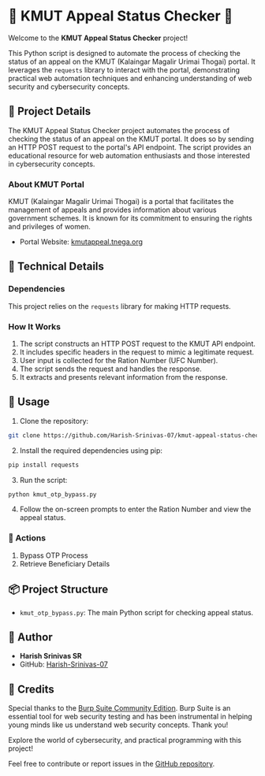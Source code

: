 # 🌟 KMUT Appeal Status Checker 🌟

Welcome to the **KMUT Appeal Status Checker** project!

This Python script is designed to automate the process of checking the status of an appeal on the KMUT (Kalaingar Magalir Urimai Thogai) portal. It leverages the `requests` library to interact with the portal, demonstrating practical web automation techniques and enhancing understanding of web security and cybersecurity concepts.

## 🚀 Project Details

The KMUT Appeal Status Checker project automates the process of checking the status of an appeal on the KMUT portal. It does so by sending an HTTP POST request to the portal's API endpoint. The script provides an educational resource for web automation enthusiasts and those interested in cybersecurity concepts.

### About KMUT Portal

KMUT (Kalaingar Magalir Urimai Thogai) is a portal that facilitates the management of appeals and provides information about various government schemes. It is known for its commitment to ensuring the rights and privileges of women.

- Portal Website: [kmutappeal.tnega.org](https://kmutappeal.tnega.org/)

## 🧰 Technical Details

### Dependencies

This project relies on the `requests` library for making HTTP requests.

### How It Works

1. The script constructs an HTTP POST request to the KMUT API endpoint.
2. It includes specific headers in the request to mimic a legitimate request.
3. User input is collected for the Ration Number (UFC Number).
4. The script sends the request and handles the response.
5. It extracts and presents relevant information from the response.

## 📝 Usage

1. Clone the repository:

```bash
git clone https://github.com/Harish-Srinivas-07/kmut-appeal-status-checker.git
```

2. Install the required dependencies using pip:

```bash
pip install requests
```

3. Run the script:

```bash
python kmut_otp_bypass.py
```

4. Follow the on-screen prompts to enter the Ration Number and view the appeal status.

### 🤖 Actions

1. Bypass OTP Process
2. Retrieve Beneficiary Details

## 📦 Project Structure

- `kmut_otp_bypass.py`: The main Python script for checking appeal status.

## 👤 Author

- **Harish Srinivas SR**
- GitHub: [Harish-Srinivas-07](https://github.com/Harish-Srinivas-07)


## 🙌 Credits

Special thanks to the [Burp Suite Community Edition](https://portswigger.net/burp/communitydownload). Burp Suite is an essential tool for web security testing and has been instrumental in helping young minds like us understand web security concepts. Thank you!



Explore the world of cybersecurity, and practical programming with this project!

Feel free to contribute or report issues in the [GitHub repository](https://github.com/Harish-Srinivas-07/kmut-appeal-status-checker).
